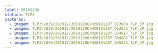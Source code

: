 ```yaml
---
label: 20191206
station: TLP3
capturas:
  - imagem: TLP3/2019/201912/20191206/M20191207_053908_TLP_3P.jpg
  - imagem: TLP3/2019/201912/20191206/M20191207_053931_TLP_3P.jpg
  - imagem: TLP3/2019/201912/20191206/M20191207_054917_TLP_3P.jpg
  - imagem: TLP3/2019/201912/20191206/M20191207_064802_TLP_3P.jpg
  - imagem: TLP3/2019/201912/20191206/M20191207_065421_TLP_3P.jpg
---
```

